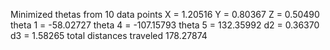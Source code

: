 Minimized thetas from 10 data points
X = 1.20516
Y = 0.80367
Z = 0.50490
theta 1 = -58.02727
theta 4 = -107.15793
theta 5 = 132.35992
d2 = 0.36370
d3 = 1.58265
total distances traveled 178.27874